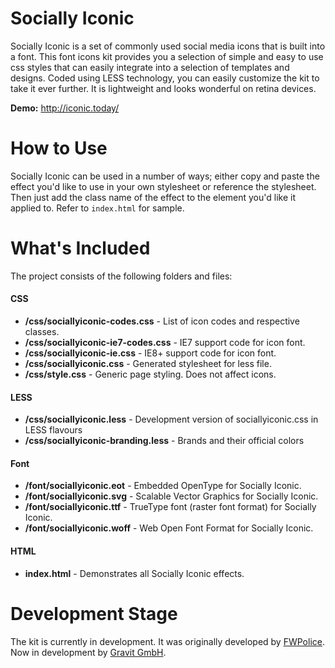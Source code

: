 # Socially Iconic
Socially Iconic is a set of commonly used social media icons that is built into a font. This font icons kit provides you a selection of simple and easy to use css styles that can easily integrate into a selection of templates and designs. Coded using LESS technology, you can easily customize the kit to take it ever further. It is lightweight and looks wonderful on retina devices.

**Demo:** http://iconic.today/

# How to Use
Socially Iconic can be used in a number of ways; either copy and paste the effect you'd like to use in your own stylesheet or reference the stylesheet. Then just add the class name of the effect to the element you'd like it applied to. Refer to `index.html` for sample.

# What's Included
The project consists of the following folders and files:

#### CSS
* **/css/sociallyiconic-codes.css** - List of icon codes and respective classes.
* **/css/sociallyiconic-ie7-codes.css** - IE7 support code for icon font.
* **/css/sociallyiconic-ie.css** - IE8+ support code for icon font.
* **/css/sociallyiconic.css** - Generated stylesheet for less file.
* **/css/style.css** - Generic page styling. Does not affect icons.

#### LESS
* **/css/sociallyiconic.less** - Development version of sociallyiconic.css in LESS flavours
* **/css/sociallyiconic-branding.less** - Brands and their official colors

#### Font
* **/font/sociallyiconic.eot** - Embedded OpenType for Socially Iconic.
* **/font/sociallyiconic.svg** - Scalable Vector Graphics for Socially Iconic.
* **/font/sociallyiconic.ttf** - TrueType font (raster font format) for Socially Iconic.
* **/font/sociallyiconic.woff** - Web Open Font Format for Socially Iconic.

#### HTML
* **index.html** - Demonstrates all Socially Iconic effects.

# Development Stage
The kit is currently in development. It was originally developed by [FWPolice](http://fwpolice.com). Now in development by  [Gravit GmbH](http://gravit.io).
